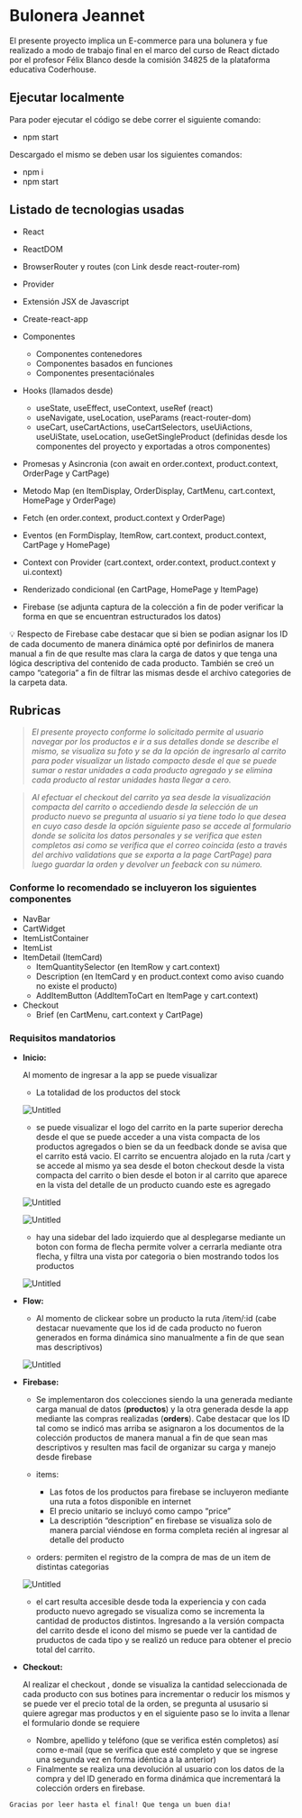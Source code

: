 # Bulonera Jeannet

El presente proyecto implica un E-commerce para una bolunera y fue realizado a modo de trabajo final en el marco del curso de React dictado por el profesor Félix Blanco desde la comisión 34825 de la plataforma educativa Coderhouse.

## Ejecutar localmente

Para poder ejecutar el código se debe correr el siguiente comando:

- npm start

Descargado el mismo se deben usar los siguientes comandos:

- npm i
- npm start

## Listado de tecnologias usadas

- React
- ReactDOM
- BrowserRouter y routes (con Link desde react-router-rom)
- Provider
- Extensión JSX de Javascript
- Create-react-app
- Componentes
    - Componentes contenedores
    - Componentes basados en funciones
    - Componentes presentaciónales
    
- Hooks (llamados desde)
    - useState, useEffect, useContext, useRef (react)
    - useNavigate, useLocation, useParams (react-router-dom)
    - useCart, useCartActions, useCartSelectors, useUiActions, useUiState, useLocation, useGetSingleProduct (definidas desde los componentes del proyecto y exportadas a otros componentes)

- Promesas y Asincronia (con await en order.context, product.context, OrderPage y CartPage)
- Metodo Map (en ItemDisplay, OrderDisplay, CartMenu, cart.context, HomePage y OrderPage)
- Fetch (en order.context, product.context y OrderPage)
- Eventos (en FormDisplay, ItemRow, cart.context, product.context, CartPage y HomePage)
- Context con Provider (cart.context, order.context, product.context y ui.context)
- Renderizado condicional (en CartPage, HomePage y ItemPage)
- Firebase (se adjunta captura de la colección a fin de poder verificar la forma en que se encuentran estructurados los datos)

<aside>
💡 Respecto de Firebase cabe destacar que si bien se podian asignar los ID de cada documento de manera dinámica opté por definirlos de manera manual a fin de que resulte mas clara la carga de datos y que tenga una lógica descriptiva del contenido de cada producto. También se creó un campo “categoria” a fin de filtrar las mismas desde el archivo categories de la carpeta data.

</aside>

## Rubricas

              

> *El presente proyecto conforme lo solicitado permite al usuario navegar por los productos e ir a sus detalles donde se describe el mismo, se visualiza su foto y se da la opción de ingresarlo al carrito para poder visualizar un listado compacto desde el que se puede sumar o restar unidades a cada producto agregado y se elimina cada producto al restar unidades hasta llegar a cero.*
> 

> *Al efectuar el checkout del carrito ya sea desde la visualización compacta del carrito o accediendo desde la selección de un producto nuevo se pregunta al usuario si ya tiene todo lo que desea en cuyo caso desde la opción siguiente paso se accede al formulario donde se solicita los datos personales y se verifica que esten completos asi como se verifica que el correo coincida (esto a través del archivo validations que se exporta a la page CartPage) para luego guardar la orden y devolver un feeback con su número.*
> 

### Conforme lo recomendado se incluyeron los siguientes componentes

- NavBar
- CartWidget
- ItemListContainer
- ItemList
- ItemDetail (ItemCard)
    - ItemQuantitySelector (en ItemRow y cart.context)
    - Description (en ItemCard y en product.context como aviso cuando no existe el producto)
    - AddItemButton (AddItemToCart en ItemPage y cart.context)
- Checkout
    - Brief (en CartMenu, cart.context y CartPage)

### Requisitos mandatorios

- **Inicio:**
    
      
    
    Al momento de ingresar a la app se puede visualizar
    
    - La totalidad de los productos del stock
    
    ![Untitled](./src/img/imagen-1.png)
    
    - se puede visualizar el logo del carrito en la parte superior derecha desde el que se puede acceder a una vista compacta de los productos agregados o bien se da un feedback donde se avisa que el carrito está vacio. El carrito se encuentra alojado en la ruta /cart y se accede al mismo ya sea desde el boton checkout desde la vista compacta del carrito o bien desde el boton ir al carrito que aparece en la vista del detalle de un producto cuando este es agregado
    
    ![Untitled](./src/img/imagen-2.png)
    
    ![Untitled](./src/img/imagen-3.png)
    
    - hay una sidebar del lado izquierdo que al desplegarse mediante un boton con forma de flecha permite volver a cerrarla mediante otra flecha, y filtra una vista por categoria o bien mostrando todos los productos
    
    ![Untitled](./src/img/imagen-4.png)
    
- **Flow:**
    
    
    - Al momento de clickear sobre un producto la ruta /item/:id (cabe destacar nuevamente que los id de cada producto no fueron generados en forma dinámica sino manualmente a fin de que sean mas descriptivos)
    
    ![Untitled](./src/img/imagen-5.png)
    
- **Firebase:**
    - Se implementaron dos colecciones siendo la una generada mediante carga manual de datos (**productos**) y la otra generada desde la app mediante las compras realizadas (**orders**). Cabe destacar que los ID tal como se indicó mas arriba se asignaron a los documentos de la colección productos de manera manual a fin de que sean mas descriptivos y resulten mas facil de organizar su carga y manejo desde firebase
    - items:
        - Las fotos de los productos para firebase se incluyeron mediante una ruta a fotos disponible en internet
        - El precio unitario se incluyó como campo “price”
        - La descriptión “description” en firebase se visualiza solo de manera parcial viéndose en forma completa recién al ingresar al detalle del producto
        
    - orders: permiten el registro de la compra de mas de un item de distintas categorias

    ![Untitled](./src/img/imagen-6.png)

    - el cart resulta accesible desde toda la experiencia y con cada producto nuevo agregado se visualiza como se incrementa la cantidad de productos distintos. Ingresando a la versión compacta del carrito desde el icono del mismo se puede ver la cantidad de pruductos de cada tipo y se realizó un reduce para obtener el precio total del carrito.

- **Checkout:**
    
    
    Al realizar el checkout , donde se visualiza la cantidad seleccionada de cada producto con sus botines para incrementar o reducir los mismos y se puede ver el precio total de la orden, se pregunta al ususario si quiere agregar mas productos y en el siguiente paso se lo invita a llenar el formulario donde se requiere
    
    - Nombre, apellido y teléfono (que se verifica estén completos) así como e-mail (que se verifica que esté completo y que se ingrese una segunda vez en forma idéntica a la anterior)
    - Finalmente se realiza una devolución al usuario con los datos de la compra y del ID generado en forma dinámica que incrementará la colección orders en firebase.

<aside>
              
    Gracias por leer hasta el final! Que tenga un buen dia!

</aside>


